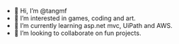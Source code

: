 - 👋 Hi, I’m @tangmf
- 👀 I’m interested in games, coding and art.
- 🌱 I’m currently learning asp.net mvc, UiPath and AWS.
- 💞️ I’m looking to collaborate on fun projects.

<!---
tangmf/tangmf is a ✨ special ✨ repository because its `README.md` (this file) appears on your GitHub profile.
You can click the Preview link to take a look at your changes.
--->
